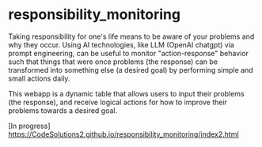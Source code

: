 # responsibility_monitoring

Taking responsibility for one's life means to be aware of your problems and why they occur. Using AI technologies, like LLM (OpenAI chatgpt) via prompt engineering, can be useful to monitor "action-response" behavior such that things that were once problems (the response) can be transformed into something else (a desired goal) by performing simple and small actions daily. 

This webapp is a dynamic table that allows users to input their problems (the response), and receive logical actions for how to improve their problems towards a desired goal. 

[In progress] https://CodeSolutions2.github.io/responsibility_monitoring/index2.html
